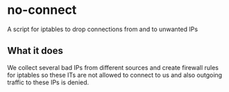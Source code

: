 # no-connect
A script for iptables to drop connections from and to unwanted IPs

## What it does
We collect several bad IPs from different sources and create firewall rules for iptables so these ITs are not allowed to connect to us and also outgoing traffic to these IPs is denied.
